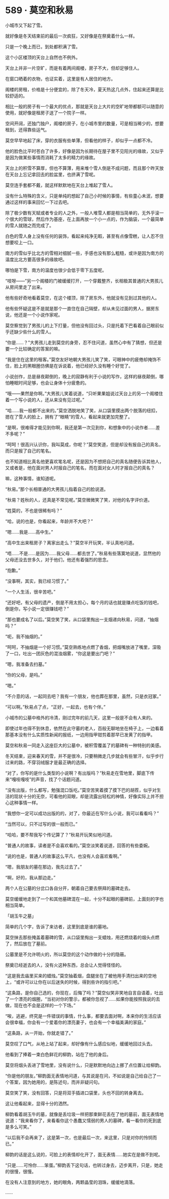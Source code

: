 <link rel="stylesheet" href="../styles/text.css"/>
<h1>589 · 莫空和秋易</h1>

小城市又下起了雪。

就好像是冬天结束前的最后一次疯狂，又好像是在祭奠着什么一样。

只是一个晚上而已，到处都积满了雪。

这个小区楼顶的天台上自然也不例外。

天台上并非一片空旷，而是有着两间阁楼，房子不大，但却足够住人。

在窗口晒着的衣物，也证实着，这里是有人居住的地方。

阁楼的房租，价格是十分便宜的，除了冬天冷，夏天热这几点外，住起来还算是比较舒适的。

相比一般的房子有一个最大的优点，那就是天台上大片的空旷地带都额可以随意的使用，就好像是租房子送了一个院子一样。

空间开阔，还独门独户，阁楼的房子，在小城市里的数量，可是相当稀少的，想要租到，还得靠些运气。

莫空早早地起了床，穿的衣服有些单薄，但看他的样子，却似乎一点都不冷。

他的脸色比平时苍白了许多，好像是因为长期待在屋子里不见阳光的缘故，又似乎是因为做某些事情而消耗了太多的精力的缘故。

天台上的积雪不算厚，但也不算薄，用来堆个雪人倒是不成问题，而且那个昨天放在天台上忘记拿回去的脸盆里，也挤满了雪呢。

莫空连手套都不戴，就这样默默地在天台上堆起了雪人。

没有什么特殊的含义，只是单纯的想起了自己小时候的事情，有些童心未泯，想要通过这样的事来回忆一下过去吧。

除了极少数有天赋或者专业的人之外，一般人堆雪人都是相当简单的，无外乎滚一个很大的雪球，然后作为基座，在上面再放一个小一点的，作为脑袋，一个最简单的雪人就随之而完成了。

白色的雪人身上没有任何的装饰，看起来纯净无暇，甚至有点像雪糕，让人忍不住想要咬上一口。

南方的雪似乎比北方的雪相对细腻一些，手感也没有那么粗糙，或许是因为南方的温度比北方要高很多的缘故吧。

哪怕是下雪，南方的温度也很少会低于零下五度呢。

“吱呀——”另一个阁楼的门被缓缓打开，一个穿戴整齐，长相极其普通的大男孩儿从房间里走了出来。

他有些好奇地看着莫空，在这个楼顶，除了房东外，他就没有见到过其他的人。

他有些怀疑这是不是就是那个一直住在自己隔壁，却从未见过面的男人，据房东说，他还是一个小说作家呢。

莫空察觉到了男孩儿的上下打量，但他没有回过头，只是托着下巴看着自己眼前似乎还缺少些什么的雪人。

“你是……？”大男孩儿走到莫空的身旁，忍不住问道，虽然心中有了猜想，但还是要一个比较确定的答案的嘛。

“我是住在这里的租客。”莫空友好地朝大男孩儿笑了笑，可眼神中的疲倦却掩饰不住，脸上的黑眼圈仿佛是在诉说着，他已经好久没有睡个好觉了。

小说创作，总是昼夜颠倒的，晚上的寂静有利于小说的写作，这样的昼夜颠倒，哪怕睡眠时间足够，也会让身体十分疲惫的。

“哦——果然是你啊。”大男孩儿笑着说道，“只听果果姐说过天台上的另一个阁楼住着一个写小说的人，还从来没有见过呢。”

“哈……我一般都不出来的。”莫空洒脱地笑了笑，从口袋里摸出两个脱落的纽扣，摁在了雪人的脸上，拥有了“眼睛”的雪人，看起来就更加完整了。

“是啊，很难得才能见到你啊，我还是第一次见到你，和想象中的小说作者……差不多呢？”

“呵呵！很高兴认识你，我叫莫成，你呢？”莫空笑道，但是却没有报自己的真名，而只是报了自己的笔名。

也不知道相比真名他更喜欢笔名呢，还是因为不想把自己的真名随便告诉其他人，又或者是，他在面对男人时报自己的笔名，而在面对女人时才报自己的真名？

嘛，这种事情，谁知道呢。

“秋易。”那个长相普通的大男孩儿指着自己的脸说道。

“秋易？姓秋的人，还真是不常见呢。”莫空微微笑了笑，对他的名字评价道。

“姓莫的，不也是很稀有吗？”

“哈，说的也是，你看起来，年龄并不大吧？”

“嗯……我是……高中生。”

“高中生出来租房子？离家出走么？”莫空半开玩笑，半认真地问道。

“唔……不是……是因为……我父母……都去世了。”秋易有些落寞地说道，显然他的父母还没去世多久，对于他们，他还有着强烈的思念。

“抱歉。”

“没事啊，其实，我已经习惯了。”

“一个人生活，很辛苦吧。”

“还好吧，有父母的遗产，倒是不用太担心，每个月的话也就是赚点吃饭的钱吧，倒是你，写小说一定很赚钱吧？”

“那也要成名了以后。”莫空笑了笑，从口袋里掏出一支烟递向秋易，问道，“抽烟吗？”

“呃，我不抽烟的。”

“呵呵，不抽烟是一个好习惯。”莫空熟练地点燃了香烟，把烟嘴放进了嘴里，深吸了一口，吐出一团灰色的混浊烟雾，“你这是要出门吧？”

“嗯，我准备去扫墓。”

“你的父母，是吗。”

“嗯。”

“不介意的话，一起同去吧？我有一个朋友，他也葬在那里，虽然，只是衣冠冢。”

“可以啊。”秋易点了点，“正好，一起去，也有个伴。”

小城市的公墓中格外的冷清，刚过完年的前几天，这里一般是不会有人来的。

即使过年也得不到休息，依然在此守墓的老人，百般无聊地坐在椅子上，一边看着那基本没有什么实质性新闻的报纸，一边用指甲钳剪着那早已发黄了的指甲。

莫空和秋易一同走入这座巨大的公墓中，被积雪覆盖了的墓碑有一种特别的美感。

冬天结束，迎来春天的雪，并不是很冷，只要稍微走几步就会有些冒汗，似乎步行过来的路，不穿羽绒服才是最正确的选择。

“对了，你写的是什么类型的小说啊？有出版吗？”秋易走在雪地里，脚底下传来“嘎吱嘎吱”的声音，找了个话题问道。

“没有出版，什么都写，勉强混口饭吃。”莫空苦笑着摸了摸下巴的胡茬，似乎对生活的现状十分的无奈，可看他的双眼，却是流露出轻松的神情，好像实际上并不担心这种事情一样。

“我想你一定可以成功出版的的，对了，你最近在写什么小说，我可以看看吗？”

“当然可以，只不过写的很一般而已。”

“哈哈，要不帮我写个传记算了？”秋易开玩笑似地问道。

“普通人的故事，读者是不会喜欢看的。”莫空淡笑着说道，回答的有些委婉。

“说的也是，普通人的故事这么平凡，也没有人会喜欢看啊。”

“嗯，我朋友的墓在那边，我先过去了。”

“啊，好的，我从那边走。”

两个人在公墓的分岔口各自分开，朝着自己要去祭拜的墓碑走去。

莫空缓缓地走到了一个和其他墓碑混在一起，十分不起眼的墓碑前，上面刻的字也相当简单。

「胡玉牛之墓」

简单的几个字，告诉了来访者，这里到底是谁的墓地。

莫空抹去那些掩盖着墓碑的雪，从口袋里掏出一支蜡烛，用还燃烧着的烟头点燃了，然后放在了墓前。

公墓里是不允许明火的，所以莫空的这个动作做的十分的隐蔽。

祭奠已经逝去的人，没有火这种东西，总会让人觉得怪怪的。

“这是我去庙里买来的蜡烛。”莫空抽着烟，盘腿坐在了被他用手清扫出来的空地上，“或许可以让你在以后迷失的时候，得到些许的指引吧。”

“这条路，是你自己选的，你现在，后悔了吗？”莫空似笑非笑地自言自语着，吐出了一个漂亮的烟圈，“当初对你的警示，都被你忽视了……如果你能按照我说的去做，现在也不会是这样的一个下场。”

“唉，逃避，终究是一件错误的事情，什么事，都要去面对啊，本来你的生活应该会很幸福，你会有一个爱着你的漂亮妻子，也会有一个幸福美满的家庭。”

“这条路，从一开始，你就走错了。”

莫空叹了口气，从地上站了起来，却好像有什么感应似地，缓缓地回过头去。

他看到了捧着一束白色鲜花的柳韵，站在了他的身后。

莫空将烟头丢进了雪地里，没有说什么，只是默默地向边上挪了点位置让给柳韵。

“你是他的朋友。”柳韵面无表情地问道，与其说是在问，不如说是自己给自己了一个答案，因为她用的，是陈述句，而并非疑问句。

莫空笑了笑，没有回答，只是将双手插进口袋里，头也不回的转身离去。

这让他看起来，显得十分的洒然。

柳韵看着胡玉牛的墓，就像是丢垃圾一样把那束鲜花丢在了他的墓前，面无表情地说道：“我来看你了，来看看你这个愚蠢又懦弱的男人的墓碑，看一看你的死到底是多么可笑。”

“以后我不会再来了，这是第一次，也是最后一次，来这里，只是对你的怜悯而已。”

柳韵的话是这么说的，可脸上的表情却化开了，面无表情……她实在是做不到呢。

“只是……可怜你……笨蛋。”柳韵丢下这句话，也转过身去，迈步离开，只是，她走的很慢，很慢。

在没有人注意到的地方，她的眼角，两颗晶莹的泪珠，缓缓地滴落。

……
